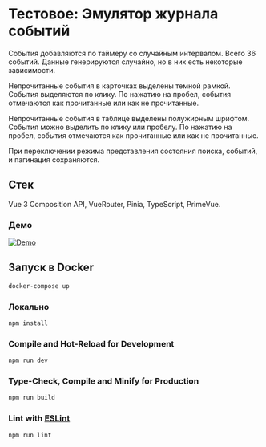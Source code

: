 # Тестовое: Эмулятор журнала событий

События добавляются по таймеру со случайным интервалом.
Всего 36 событий.
Данные генерируются случайно, но в них есть некоторые зависимости.

Непрочитанные события в карточках выделены темной рамкой.
События выделяются по клику.
По нажатию на пробел, события отмечаются как прочитанные или как не прочитанные.

Непрочитанные события в таблице выделены полужирным шрифтом.
События можно выделить по клику или пробелу.
По нажатию на пробел, события отмечаются как прочитанные или как не прочитанные.

При переключении режима представления состояния поиска, событий, и пагинация сохраняются.

## Стек

Vue 3 Composition API, VueRouter, Pinia, TypeScript, PrimeVue.

### Демо
[![Demo](VideoEventsLog.gif)](VideoEventsLog.gif)

## Запуск в Docker
```sh
docker-compose up
```

### Локально

```sh
npm install
```

### Compile and Hot-Reload for Development

```sh
npm run dev
```

### Type-Check, Compile and Minify for Production

```sh
npm run build
```

### Lint with [ESLint](https://eslint.org/)

```sh
npm run lint
```
